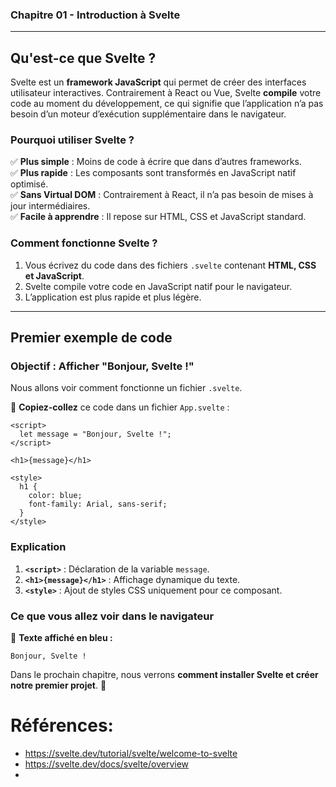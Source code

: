 ### **Chapitre 01 - Introduction à Svelte**  

---

## **Qu'est-ce que Svelte ?**  

Svelte est un **framework JavaScript** qui permet de créer des interfaces utilisateur interactives. Contrairement à React ou Vue, Svelte **compile** votre code au moment du développement, ce qui signifie que l’application n’a pas besoin d’un moteur d’exécution supplémentaire dans le navigateur.  

### **Pourquoi utiliser Svelte ?**  
✅ **Plus simple** : Moins de code à écrire que dans d’autres frameworks.  
✅ **Plus rapide** : Les composants sont transformés en JavaScript natif optimisé.  
✅ **Sans Virtual DOM** : Contrairement à React, il n’a pas besoin de mises à jour intermédiaires.  
✅ **Facile à apprendre** : Il repose sur HTML, CSS et JavaScript standard.  

### **Comment fonctionne Svelte ?**  
1. Vous écrivez du code dans des fichiers `.svelte` contenant **HTML, CSS et JavaScript**.  
2. Svelte compile votre code en JavaScript natif pour le navigateur.  
3. L’application est plus rapide et plus légère.  

---

## **Premier exemple de code**  

### **Objectif : Afficher "Bonjour, Svelte !"**
Nous allons voir comment fonctionne un fichier `.svelte`.  

🔹 **Copiez-collez** ce code dans un fichier `App.svelte` :  

```svelte
<script>
  let message = "Bonjour, Svelte !";
</script>

<h1>{message}</h1>

<style>
  h1 {
    color: blue;
    font-family: Arial, sans-serif;
  }
</style>
```

### **Explication**  
1. **`<script>`** : Déclaration de la variable `message`.  
2. **`<h1>{message}</h1>`** : Affichage dynamique du texte.  
3. **`<style>`** : Ajout de styles CSS uniquement pour ce composant.  

### **Ce que vous allez voir dans le navigateur**  
🔹 **Texte affiché en bleu :**  
```
Bonjour, Svelte !
```

Dans le prochain chapitre, nous verrons **comment installer Svelte et créer notre premier projet**. 🚀  


# Références:
- https://svelte.dev/tutorial/svelte/welcome-to-svelte
- https://svelte.dev/docs/svelte/overview
- 

